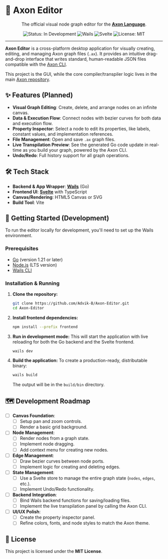 # 🎨 Axon Editor

<p align="center">
  The official visual node graph editor for the <strong><a href="https://github.com/Advik-B/Axon">Axon Language</a></strong>.
</p>
<p align="center">
  <img src="https://img.shields.io/badge/status-in%20development-orange" alt="Status: In Development">
  <img src="https://img.shields.io/badge/Wails-v2-red" alt="Wails">
  <img src="https://img.shields.io/badge/Svelte-v4-orange" alt="Svelte">
  <img src="https://img.shields.io/badge/License-MIT-blue" alt="License: MIT">
</p>

---

**Axon Editor** is a cross-platform desktop application for visually creating, editing, and managing Axon graph files (`.ax`). It provides an intuitive drag-and-drop interface that writes standard, human-readable JSON files compatible with the [Axon CLI](https://github.com/Advik-B/Axon).

This project is the GUI, while the core compiler/transpiler logic lives in the main [Axon repository](https://github.com/Advik-B/Axon).

## ✨ Features (Planned)

-   **Visual Graph Editing**: Create, delete, and arrange nodes on an infinite canvas.
-   **Data & Execution Flow**: Connect nodes with bezier curves for both data and execution flow.
-   **Property Inspector**: Select a node to edit its properties, like labels, constant values, and implementation references.
-   **File Management**: Open and save `.ax` graph files.
-   **Live Transpilation Preview**: See the generated Go code update in real-time as you build your graph, powered by the Axon CLI.
-   **Undo/Redo**: Full history support for all graph operations.

## 🛠️ Tech Stack

-   **Backend & App Wrapper**: [**Wails**](https://wails.io/) (Go)
-   **Frontend UI**: [**Svelte**](https://svelte.dev/) with TypeScript
-   **Canvas/Rendering**: HTML5 Canvas or SVG
-   **Build Tool**: Vite

## 🚀 Getting Started (Development)

To run the editor locally for development, you'll need to set up the Wails environment.

### Prerequisites

-   [Go](https://golang.org/doc/install) (version 1.21 or later)
-   [Node.js](https://nodejs.org/) (LTS version)
-   [Wails CLI](https://wails.io/docs/gettingstarted/installation)

### Installation & Running

1.  **Clone the repository:**
    ```bash
    git clone https://github.com/Advik-B/Axon-Editor.git
    cd Axon-Editor
    ```

2.  **Install frontend dependencies:**
    ```bash
    npm install --prefix frontend
    ```

3.  **Run in development mode:**
    This will start the application with live reloading for both the Go backend and the Svelte frontend.
    ```bash
    wails dev
    ```

4.  **Build the application:**
    To create a production-ready, distributable binary:
    ```bash
    wails build
    ```
    The output will be in the `build/bin` directory.

## 🗺️ Development Roadmap

-   [ ] **Canvas Foundation**:
    -   [ ] Setup pan and zoom controls.
    -   [ ] Render a basic grid background.
-   [ ] **Node Management**:
    -   [ ] Render nodes from a graph state.
    -   [ ] Implement node dragging.
    -   [ ] Add context menu for creating new nodes.
-   [ ] **Edge Management**:
    -   [ ] Draw bezier curves between node ports.
    -   [ ] Implement logic for creating and deleting edges.
-   [ ] **State Management**:
    -   [ ] Use a Svelte store to manage the entire graph state (`nodes`, `edges`, etc.).
    -   [ ] Implement Undo/Redo functionality.
-   [ ] **Backend Integration**:
    -   [ ] Bind Wails backend functions for saving/loading files.
    -   [ ] Implement the live transpilation panel by calling the Axon CLI.
-   [ ] **UI/UX Polish**:
    -   [ ] Create the property inspector panel.
    -   [ ] Refine colors, fonts, and node styles to match the Axon theme.

## 📄 License

This project is licensed under the **MIT License**.